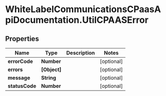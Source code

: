 # WhiteLabelCommunicationsCPaasApiDocumentation.UtilCPAASError

## Properties

Name | Type | Description | Notes
------------ | ------------- | ------------- | -------------
**errorCode** | **Number** |  | [optional] 
**errors** | **[Object]** |  | [optional] 
**message** | **String** |  | [optional] 
**statusCode** | **Number** |  | [optional] 


